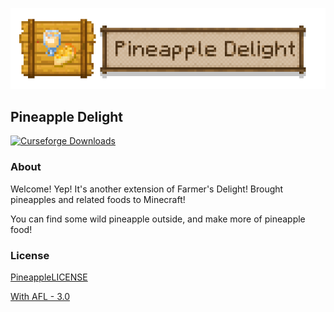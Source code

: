 ![](src/main/resources/assets/pineapple_delight/textures/pineapple_delight.png)
## **Pineapple Delight**
<a href="https://www.curseforge.com/minecraft/mc-mods/farmers-delight">
  <img src="http://cf.way2muchnoise.eu/full_398521_downloads.svg" alt="Curseforge Downloads">
</a>

### **About**
Welcome! Yep! It's another extension of Farmer's Delight! Brought pineapples and related foods to Minecraft!

You can find some wild pineapple outside, and make more of pineapple food!

### **License**
[PineappleLICENSE](LICENSE.txt)

[With AFL - 3.0](LICENSE)
